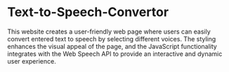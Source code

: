 # Text-to-Speech-Convertor
This website creates a user-friendly web page where users can easily convert entered text to speech by selecting different voices. The styling enhances the visual appeal of the page, and the JavaScript functionality integrates with the Web Speech API to provide an interactive and dynamic user experience.
